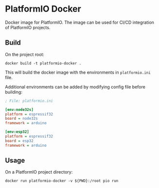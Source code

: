 # PlatformIO Docker
Docker image for PlatformIO. The image can be used for CI/CD integration of PlatformIO projects.

## Build

On the project root:

```shell
docker build -t platformio-docker .
```

This will build the docker image with the environments in `platformio.ini` file. 


Additional environments can be added by modifying config file before building:

```ini
; File: platformio.ini

[env:node32s]
platform = espressif32
board = node32s
framework = arduino

[env:esp32]
platform = espressif32
board = esp32
framework = arduino
```


## Usage
On a PlatformIO project directory:

```shell
docker run platformio-docker -v ${PWD}:/root pio run
```

<!-- The image also includes esptool to pack/combine bins after firmware build.
```shell
docker run platformio-docker -v ${PWD}:/root comnbine.sh
``` -->

